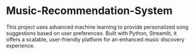 # Music-Recommendation-System
This project uses advanced machine learning to provide personalized song suggestions based on user preferences. Built with Python, Streamlit, it offers a scalable, user-friendly platform for an enhanced music discovery experience.

